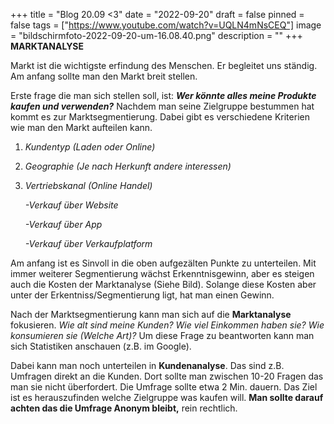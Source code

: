 +++
title = "Blog 20.09 <3"
date = "2022-09-20"
draft = false
pinned = false
tags = ["https://www.youtube.com/watch?v=UQLN4mNsCEQ"]
image = "bildschirmfoto-2022-09-20-um-16.08.40.png"
description = ""
+++
**MARKTANALYSE**



Markt ist die wichtigste erfindung des Menschen. Er begleitet uns ständig. Am anfang sollte man den Markt breit stellen.

Erste frage die man sich stellen soll, ist: ***Wer könnte alles meine Produkte kaufen und verwenden?*** Nachdem man seine Zielgruppe bestummen hat kommt es zur Marktsegmentierung. Dabei gibt es verschiedene Kriterien wie man den Markt aufteilen kann.

1. *Kundentyp (Laden oder Online)*
2. *Geographie (Je nach Herkunft andere interessen)*
3. *Vertriebskanal (Online Handel)*

   *\-Verkauf über Website*

   *\-Verkauf über App*

   *\-Verkauf über Verkaufplatform*

Am anfang ist es Sinvoll in die oben aufgezälten Punkte zu unterteilen. Mit immer weiterer Segmentierung wächst Erkenntnisgewinn, aber es steigen auch die Kosten der Marktanalyse (Siehe Bild). Solange diese Kosten aber unter der Erkentniss/Segmentierung ligt, hat man einen Gewinn.

Nach der Marktsegmentierung kann man sich auf die **Marktanalyse** fokusieren. *Wie alt sind meine Kunden? Wie viel Einkommen haben sie? Wie konsumieren sie (Welche Art)?* Um diese Frage zu beantworten kann man sich Statistiken anschauen (z.B. im Google). 

Dabei kann man noch unterteilen in **Kundenanalyse**. Das sind z.B. Umfragen direkt an die Kunden. Dort sollte man zwischen 10-20 Fragen das man sie nicht überfordert. Die Umfrage sollte etwa 2 Min. dauern. Das Ziel ist es herauszufinden welche Zielgruppe was kaufen will. **Man sollte darauf achten das die Umfrage Anonym bleibt,** rein rechtlich.